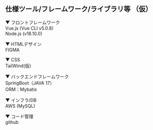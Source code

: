 ## 仕様ツール/フレームワーク/ライブラリ等	（仮）
	
▼	フロントフレームワーク  
	Vue.js (Vue CLI v5.0.8)  
	Node.js (v18.10.0)  
	
▼	HTMLデザイン  
	FIGMA  
	
▼	CSS  
	TailWind(仮)  
	
▼	バックエンドフレームワーク  
	SpringBoot（JAVA 17）  
	ORM：Mybatis  
	
▼	インフラ/DB  
	AWS (MySQL)  
	
▼	コード管理  
	github  
